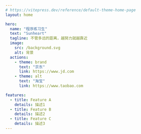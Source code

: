 ```yaml
---
# https://vitepress.dev/reference/default-theme-home-page
layout: home

hero:
  name: "程序练习生"
  text: "Sunheart"
  tagline: 不管多远的距离，越努力就越靠近
  image:
    src: /background.svg
    alt: 背景
  actions:
    - theme: brand
      text: "京东"
      link: https://www.jd.com
    - theme: alt
      text: "淘宝"
      link: https://www.taobao.com

features:
  - title: Feature A
    details: 描述1
  - title: Feature B
    details: 描述2
  - title: Feature C
    details: 描述3
---
```


